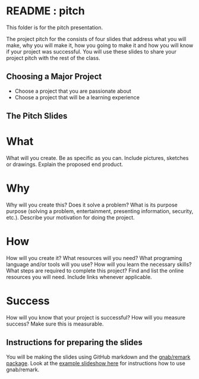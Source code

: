 # README : pitch
This folder is for the pitch presentation.

The project pitch for the consists of four slides that address what you will make, why you will make it, how you going to make it and how you will know if your project was successful. You will use these slides to share your project pitch with the rest of the class.

## Choosing a Major Project
* Choose a project that you are passionate about
* Choose a project that will be a learning experience

## The Pitch Slides
# What
What will you create. Be as specific as you can. Include pictures, sketches or drawings. Explain the proposed end product. 

# Why
Why will you create this? Does it solve a problem? What is its purpose purpose (solving a problem, entertainment, presenting information, security, etc.).  Describe your motivation for doing the project.

# How
How will you create it? What resources will you need? What programing language and/or tools will you use? How will you learn the necessary skills? What steps are required to complete this project? Find and list the online resources you will need. Include links whenever applicable.

# Success
How will you know that your project is successful? How will you measure success? Make sure this is measurable.

## Instructions for preparing the slides
You will be making the slides using GitHub markdown and the [gnab/remark package](https://github.com/gnab/remark). Look at the [example slideshow here](https://remarkjs.com/#1) for instructions how to use gnab/remark.
